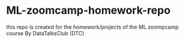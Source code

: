 # ML-zoomcamp-homework-repo
this repo is created for the homework/projects of the ML zoompcamp course By DataTalksClub (DTC)
